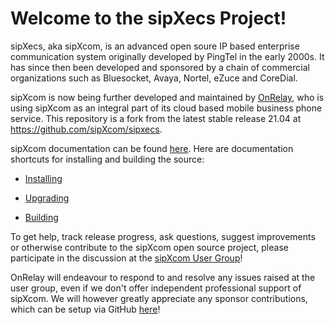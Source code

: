 # Welcome to the sipXecs Project!

sipXecs, aka sipXcom, is an advanced open soure IP based enterprise communication system originally developed by PingTel in the early 2000s. It has since then been developed and sponsored by a chain of commercial organizations such as Bluesocket, Avaya, Nortel, eZuce and CoreDial. 

sipXcom is now being further developed and maintained by [OnRelay](https://www.onrelay.com), who is using sipXcom as an integral part of its cloud based mobile business phone service. This repository is a fork from the latest stable release 21.04 at https://github.com/sipXcom/sipxecs. 

sipXcom documentation can be found <a target="_blank" href="https://onrelay.github.io/sipxecs">here</a>. 
Here are documentation shortcuts for installing and building the source:

- <a target="_blank" href="https://onrelay.github.io/sipxecs/installing.html">Installing</a>

- <a target="_blank" href="https://onrelay.github.io/sipxecs/upgrading.html">Upgrading</a>

- <a target="_blank" href="https://onrelay.github.io/sipxecs/building.html">Building</a>

To get help, track release progress, ask questions, suggest improvements or otherwise contribute to the sipXcom open source project, please participate in the discussion at the <a target="_blank" href="https://groups.google.com/g/sipxcom-users">sipXcom User Group</a>!

OnRelay will endeavour to respond to and resolve any issues raised at the user group, even if we don't offer independent professional support of sipXcom. We will however greatly appreciate any sponsor contributions, which can be setup via GitHub <a target="_blank" href="https://github.com/sponsors/onrelay">here</a>!







